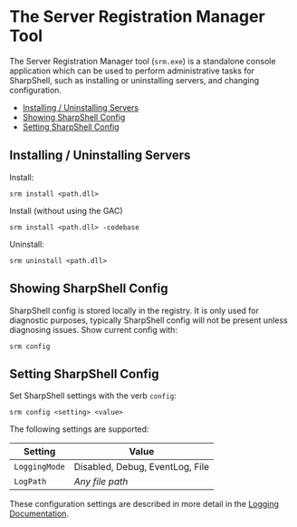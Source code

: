# The Server Registration Manager Tool

The Server Registration Manager tool (`srm.exe`) is a standalone console application which can be used to perform administrative tasks for SharpShell, such as installing or uninstalling servers, and changing configuration.

<!-- vim-markdown-toc GFM -->

* [Installing / Uninstalling Servers](#installing--uninstalling-servers)
* [Showing SharpShell Config](#showing-sharpshell-config)
* [Setting SharpShell Config](#setting-sharpshell-config)

<!-- vim-markdown-toc -->

## Installing / Uninstalling Servers

Install:

```
srm install <path.dll>
```

Install (without using the GAC)

```
srm install <path.dll> -codebase
```

Uninstall:

```
srm uninstall <path.dll>
```

## Showing SharpShell Config

SharpShell config is stored locally in the registry. It is only used for diagnostic purposes, typically SharpShell config will not be present unless diagnosing issues. Show current config with:

```
srm config
```

## Setting SharpShell Config

Set SharpShell settings with the verb `config`:

```
srm config <setting> <value>
```

The following settings are supported:

| Setting              | Value                                |
| -------------------- | ------------------------------------ |
| `LoggingMode`        | Disabled, Debug, EventLog, File      |
| `LogPath`            | *Any file path*                      |

These configuration settings are described in more detail in the [Logging Documentation](../logging/logging.md).

